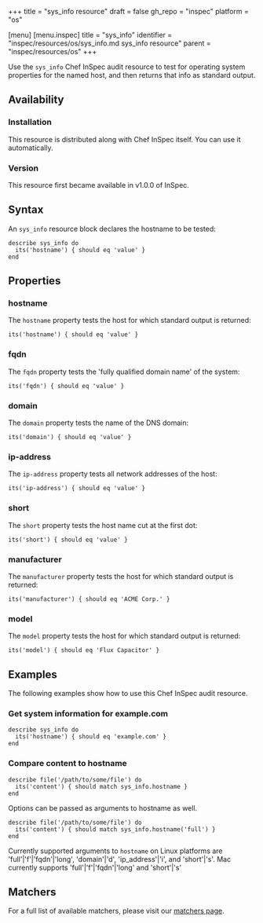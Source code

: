 +++
title = "sys_info resource"
draft = false
gh_repo = "inspec"
platform = "os"

[menu]
  [menu.inspec]
    title = "sys_info"
    identifier = "inspec/resources/os/sys_info.md sys_info resource"
    parent = "inspec/resources/os"
+++

Use the `sys_info` Chef InSpec audit resource to test for operating system properties for the named host, and then returns that info as standard output.

## Availability

### Installation

This resource is distributed along with Chef InSpec itself. You can use it automatically.

### Version

This resource first became available in v1.0.0 of InSpec.

## Syntax

An `sys_info` resource block declares the hostname to be tested:

    describe sys_info do
      its('hostname') { should eq 'value' }
    end

## Properties

### hostname

The `hostname` property tests the host for which standard output is returned:

    its('hostname') { should eq 'value' }

### fqdn

The `fqdn` property tests the 'fully qualified domain name' of the system:

    its('fqdn') { should eq 'value' }

### domain

The `domain` property tests the name of the DNS domain:

    its('domain') { should eq 'value' }

### ip-address

The `ip-address` property tests all network addresses of the host:

    its('ip-address') { should eq 'value' }

### short

The `short` property tests the host name cut at the first dot:

    its('short') { should eq 'value' }

### manufacturer

The `manufacturer` property tests the host for which standard output is returned:

    its('manufacturer') { should eq 'ACME Corp.' }

### model

The `model` property tests the host for which standard output is returned:

    its('model') { should eq 'Flux Capacitor' }

## Examples

The following examples show how to use this Chef InSpec audit resource.

### Get system information for example.com

    describe sys_info do
      its('hostname') { should eq 'example.com' }
    end

### Compare content to hostname

    describe file('/path/to/some/file') do
      its('content') { should match sys_info.hostname }
    end

Options can be passed as arguments to hostname as well.

    describe file('/path/to/some/file') do
      its('content') { should match sys_info.hostname('full') }
    end

Currently supported arguments to `hostname` on Linux platforms are 'full'|'f'|'fqdn'|'long', 'domain'|'d', 'ip_address'|'i', and 'short'|'s'. Mac currently supports 'full'|'f'|'fqdn'|'long' and 'short'|'s'

## Matchers

For a full list of available matchers, please visit our [matchers page](/inspec/matchers/).
